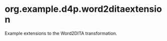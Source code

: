 org.example.d4p.word2ditaextension
======================

Example extensions to the Word2DITA transformation.